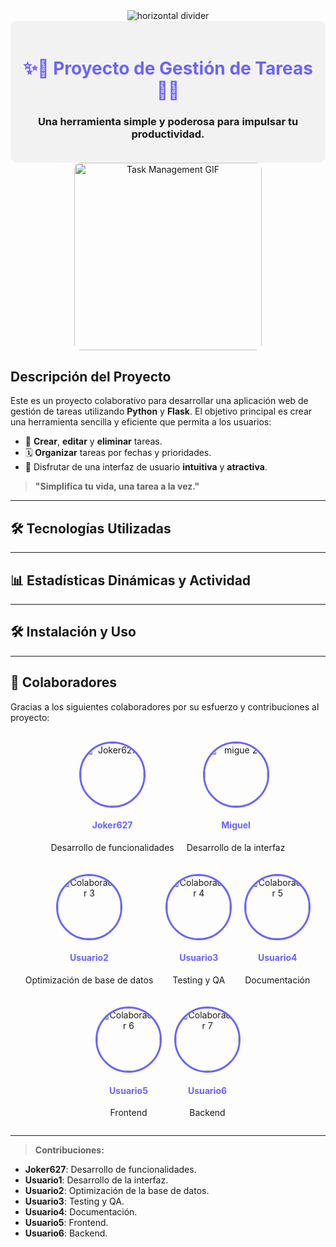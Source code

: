 <div align="center">
  <img src="https://user-images.githubusercontent.com/73097560/115834477-dbab4500-a447-11eb-908a-139a6edaec5c.gif" alt="horizontal divider">
</div>

<div align="center" style="background-color:#f2f2f2; padding: 20px; border-radius: 10px;">
  <h1 style="color:#6c63ff;">✨🚀 Proyecto de Gestión de Tareas 🚀✨</h1>
  <h3>Una herramienta simple y poderosa para impulsar tu productividad.</h3>
</div>

<div align="center">
  <img src="https://c.tenor.com/C9m66cW2_hAAAAAi/productivity-task.gif" alt="Task Management GIF" width="300" style="border-radius: 10px;"/>
</div>

## Descripción del Proyecto
Este es un proyecto colaborativo para desarrollar una aplicación web de gestión de tareas utilizando **Python** y **Flask**. El objetivo principal es crear una herramienta sencilla y eficiente que permita a los usuarios:

- 📝 **Crear**, **editar** y **eliminar** tareas.
- 🗓️ **Organizar** tareas por fechas y prioridades.
- 🎨 Disfrutar de una interfaz de usuario **intuitiva** y **atractiva**.

> **"Simplifica tu vida, una tarea a la vez."**

---

## 🛠️ **Tecnologías Utilizadas**
<!-- Continúa con las tecnologías, ya las tienes -->

---

## 📊 **Estadísticas Dinámicas y Actividad**
<!-- Continúa con las estadísticas, ya las tienes -->

---

## 🛠️ **Instalación y Uso**
<!-- Continúa con la instalación y uso, ya lo tienes -->

---

## 👥 **Colaboradores**
Gracias a los siguientes colaboradores por su esfuerzo y contribuciones al proyecto:

<div align="center" style="display: flex; flex-wrap: wrap; justify-content: center; gap: 20px; margin-top: 30px;">
  <div style="text-align: center;">
    <img src="https://avatars.githubusercontent.com/u/73049543?u=3232e134ce81ae4eaca8d0c5500b633d4b6bf744&v=4" alt="Joker627" width="100px" style="border-radius:50%; border: 3px solid #6c63ff;"/>
    <h4 style="color:#6c63ff;">Joker627</h4>
    <p>Desarrollo de funcionalidades</p>
  </div>

  <div style="text-align: center;">
    <img src="https://avatars.githubusercontent.com/u/201408448?v=4" alt="migue 2" width="100px" style="border-radius:50%; border: 3px solid #6c63ff;"/>
    <h4 style="color:#6c63ff;">Miguel</h4>
    <p>Desarrollo de la interfaz</p>
  </div>

  <div style="text-align: center;">
    <img src="https://avatars.githubusercontent.com/u/22334456?v=4" alt="Colaborador 3" width="100px" style="border-radius:50%; border: 3px solid #6c63ff;"/>
    <h4 style="color:#6c63ff;">Usuario2</h4>
    <p>Optimización de base de datos</p>
  </div>

  <div style="text-align: center;">
    <img src="https://avatars.githubusercontent.com/u/98765432?v=4" alt="Colaborador 4" width="100px" style="border-radius:50%; border: 3px solid #6c63ff;"/>
    <h4 style="color:#6c63ff;">Usuario3</h4>
    <p>Testing y QA</p>
  </div>

  <div style="text-align: center;">
    <img src="https://avatars.githubusercontent.com/u/12345678?v=4" alt="Colaborador 5" width="100px" style="border-radius:50%; border: 3px solid #6c63ff;"/>
    <h4 style="color:#6c63ff;">Usuario4</h4>
    <p>Documentación</p>
  </div>

  <div style="text-align: center;">
    <img src="https://avatars.githubusercontent.com/u/43219876?v=4" alt="Colaborador 6" width="100px" style="border-radius:50%; border: 3px solid #6c63ff;"/>
    <h4 style="color:#6c63ff;">Usuario5</h4>
    <p>Frontend</p>
  </div>

  <div style="text-align: center;">
    <img src="https://avatars.githubusercontent.com/u/78901234?v=4" alt="Colaborador 7" width="100px" style="border-radius:50%; border: 3px solid #6c63ff;"/>
    <h4 style="color:#6c63ff;">Usuario6</h4>
    <p>Backend</p>
  </div>
</div>

---

> **Contribuciones:**
- **Joker627**: Desarrollo de funcionalidades.
- **Usuario1**: Desarrollo de la interfaz.
- **Usuario2**: Optimización de la base de datos.
- **Usuario3**: Testing y QA.
- **Usuario4**: Documentación.
- **Usuario5**: Frontend.
- **Usuario6**: Backend.

